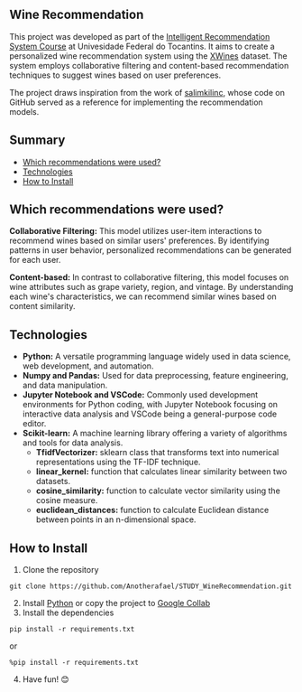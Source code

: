 ## Wine Recommendation

This project was developed as part of the [Intelligent Recommendation System Course](https://drive.google.com/file/d/17K87LtU9j7mQbs0Mdq08r84zq6Y0kNEk/view?usp=sharing) at Univesidade Federal do Tocantins. It aims to create a personalized wine recommendation system using the [XWines](https://www.kaggle.com/datasets/rogerioxavier/x-wines-slim-version) dataset. The system employs collaborative filtering and content-based recommendation techniques to suggest wines based on user preferences.

The project draws inspiration from the work of [salimkilinc](https://github.com/salimkilinc), whose code on GitHub served as a reference for implementing the recommendation models.

## Summary

- [Which recommendations were used?](#which-recommendations-were-used)
- [Technologies](#technologies)
- [How to Install](#how-to-install)

## Which recommendations were used?

**Collaborative Filtering:** This model utilizes user-item interactions to recommend wines based on similar users' preferences. By identifying patterns in user behavior, personalized recommendations can be generated for each user.

**Content-based:** In contrast to collaborative filtering, this model focuses on wine attributes such as grape variety, region, and vintage. By understanding each wine's characteristics, we can recommend similar wines based on content similarity.

## Technologies

* **Python:** A versatile programming language widely used in data science, web development, and automation.
* **Numpy and Pandas:** Used for data preprocessing, feature engineering, and data manipulation.
* **Jupyter Notebook and VSCode:** Commonly used development environments for Python coding, with Jupyter Notebook focusing on interactive data analysis and VSCode being a general-purpose code editor.
* **Scikit-learn:** A machine learning library offering a variety of algorithms and tools for data analysis.
    * **TfidfVectorizer:** sklearn class that transforms text into numerical representations using the TF-IDF technique.
    * **linear_kernel:** function that calculates linear similarity between two datasets.
    * **cosine_similarity:** function to calculate vector similarity using the cosine measure.
    * **euclidean_distances:** function to calculate Euclidean distance between points in an n-dimensional space.

## How to Install

1. Clone the repository
```
git clone https://github.com/Anotherafael/STUDY_WineRecommendation.git
```
2. Install [Python](https://www.python.org/) or copy the project to [Google Collab](https://colab.google/)
3. Install the dependencies
```
pip install -r requirements.txt
```
or
```
%pip install -r requirements.txt
```
4. Have fun! 😊
